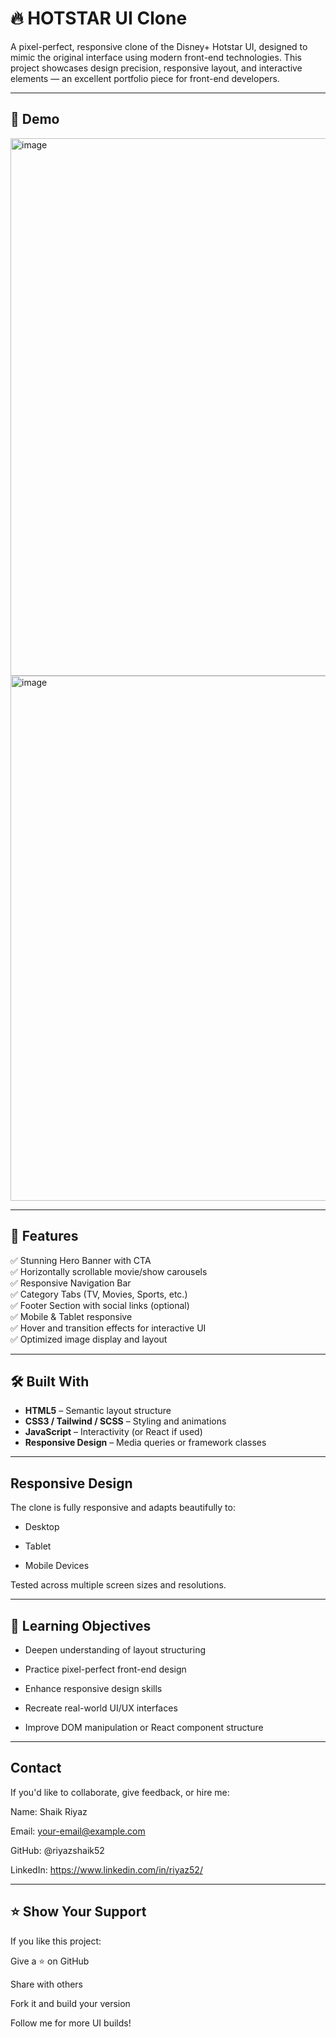 # 🔥 HOTSTAR UI Clone

A pixel-perfect, responsive clone of the Disney+ Hotstar UI, designed to mimic the original interface using modern front-end technologies. This project showcases design precision, responsive layout, and interactive elements — an excellent portfolio piece for front-end developers.

---

## 📸 Demo


<img width="1900" height="860" alt="image" src="https://github.com/user-attachments/assets/4e4d9c6a-73ca-4ff1-91b8-5de34140947b" />

<img width="1900" height="840" alt="image" src="https://github.com/user-attachments/assets/082e7d54-6583-4ae0-8712-6e88ea4fc7c2" />


---

## 🚀 Features

✅ Stunning Hero Banner with CTA  
✅ Horizontally scrollable movie/show carousels  
✅ Responsive Navigation Bar  
✅ Category Tabs (TV, Movies, Sports, etc.)  
✅ Footer Section with social links (optional)  
✅ Mobile & Tablet responsive  
✅ Hover and transition effects for interactive UI  
✅ Optimized image display and layout

---

## 🛠️ Built With

- **HTML5** – Semantic layout structure  
- **CSS3 / Tailwind / SCSS** – Styling and animations  
- **JavaScript** – Interactivity (or React if used)  
- **Responsive Design** – Media queries or framework classes

---

## Responsive Design
The clone is fully responsive and adapts beautifully to:

- Desktop

- Tablet

- Mobile Devices

Tested across multiple screen sizes and resolutions.

---


## 🎯 Learning Objectives
  - Deepen understanding of layout structuring
  
  - Practice pixel-perfect front-end design
  
  - Enhance responsive design skills
  
  - Recreate real-world UI/UX interfaces
  
  - Improve DOM manipulation or React component structure

---

## Contact
If you'd like to collaborate, give feedback, or hire me:

Name: Shaik Riyaz

Email: your-email@example.com

GitHub: @riyazshaik52

LinkedIn: https://www.linkedin.com/in/riyaz52/

---

## ⭐️ Show Your Support
If you like this project:

Give a ⭐️ on GitHub

Share with others

Fork it and build your version

Follow me for more UI builds!

